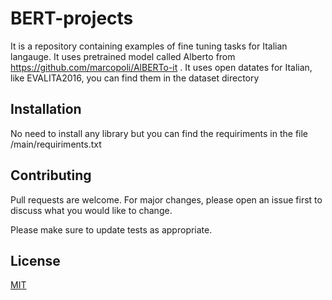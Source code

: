 # BERT-projects

It is a repository containing examples of fine tuning tasks for Italian langauge. It uses pretrained model called Alberto from 
https://github.com/marcopoli/AlBERTo-it .
It uses open datates for Italian, like EVALITA2016, you can find them in the dataset directory 

## Installation

No need to install any library but you can find the requiriments in the file /main/requiriments.txt

## Contributing
Pull requests are welcome. For major changes, please open an issue first to discuss what you would like to change.

Please make sure to update tests as appropriate.

## License
[MIT](https://choosealicense.com/licenses/mit/)
